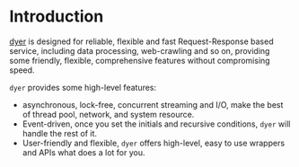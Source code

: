 # Introduction

[dyer] is designed for reliable, flexible and fast Request-Response based service, including data processing, web-crawling and so on, providing some friendly, flexible, comprehensive features without compromising speed.

`dyer` provides some high-level features:

- asynchronous, lock-free, concurrent streaming and I/O, make the best of thread pool, network, and system resource.
- Event-driven, once you set the initials and recursive conditions, `dyer` will handle
the rest of it.
- User-friendly and flexible, `dyer` offers high-level, easy to use wrappers and APIs what does a lot for you.



[dyer]: https://github.com/homelyguy/dyer 

